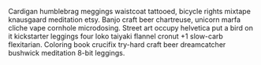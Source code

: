 Cardigan humblebrag meggings waistcoat tattooed, bicycle rights mixtape knausgaard meditation etsy. Banjo craft beer chartreuse, unicorn marfa cliche vape cornhole microdosing. Street art occupy helvetica put a bird on it kickstarter leggings four loko taiyaki flannel cronut +1 slow-carb flexitarian. Coloring book crucifix try-hard craft beer dreamcatcher bushwick meditation 8-bit leggings.